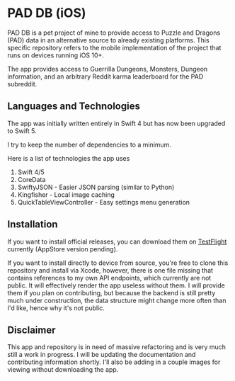 #  PAD DB (iOS)

PAD DB is a pet project of mine to provide access to Puzzle and Dragons (PAD) data in an alternative source to already existing platforms. This specific repository refers to the
mobile implementation of the project that runs on devices running iOS 10+. 

The app provides access to Guerrilla Dungeons, Monsters, Dungeon information, and an arbitrary Reddit karma leaderboard for the PAD subreddit.


## Languages and Technologies

The app was initially written entirely in Swift 4 but has now been upgraded to Swift 5. 

I try to keep the number of dependencies to a minimum.

Here is a list of technologies the app uses

1. Swift 4/5
2. CoreData
3. SwiftyJSON - Easier JSON parsing (similar to Python)
4. Kingfisher - Local image caching
5. QuickTableViewController - Easy settings menu generation

## Installation

If you want to install official releases, you can download them on [TestFlight](!https://testflight.apple.com/join/JcBpe6eL) currently (AppStore version pending).

If you want to install directly to device from source, you're free to clone this repository and install via Xcode, however, there is one file missing that contains references to my own API endpoints, which currently are not public. It will effectively render the app useless without them. I will provide them if you plan on contributing, but because the backend is still pretty much under construction, the data structure
might change more often than I'd like, hence why it's not public.

## Disclaimer

This app and repository is in need of massive refactoring and is very much still a work in progress. I will be updating the documentation and contributing information shortly. I'll also be adding in a couple images for viewing without downloading the app.



